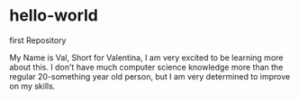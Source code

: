 # hello-world
first Repository

My Name is Val, Short for Valentina, I am very excited to be learning more about this. 
I don't have much computer science knowledge more than the regular 20-something year old person, but I am very determined to improve on my skills. 
